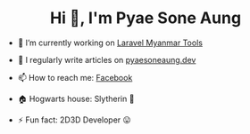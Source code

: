 <h1 align="center">Hi 👋, I'm Pyae Sone Aung</h1>

- 🔭 I’m currently working on [Laravel Myanmar Tools](https://laravel-myanmar-tools.com/)

- 📝 I regularly write articles on [pyaesoneaung.dev](https://pyaesoneaung.dev/)

- 📫 How to reach me: [Facebook](https://www.facebook.com/pyaesoneaung28199/)

- 🏠 Hogwarts house: Slytherin 🐍

- ⚡️ Fun fact: 2D3D Developer 😛
